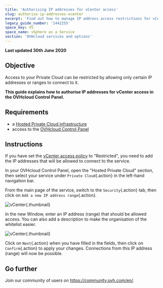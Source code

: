 ```yaml
---
title: 'Authorising IP addresses for vCenter access'
slug: authorise-ip-addresses-vcenter
excerpt: 'Find out how to manage IP address access restrictions for vCenter'
legacy_guide_number: '1442255'
space_key: VS
space_name: vSphere as a Service
section: 'OVHcloud services and options'
---
```


**Last updated 30th June 2020**

## Objective

Access to your Private Cloud can be restricted by allowing only certain IP addresses or ranges to connect to it.

**This guide explains how to authorise IP addresses for vCenter access in the OVHcloud Control Panel.**

## Requirements

- a [Hosted Private Cloud infrastructure](https://www.ovhcloud.com/en-gb/enterprise/products/hosted-private-cloud/)
- access to the [OVHcloud Control Panel](https://www.ovh.com/auth/?action=gotomanager&from=https://www.ovh.co.uk/&ovhSubsidiary=GB)

## Instructions

If you have set the [vCenter access policy](../modify-vcenter-access-policy) to "Restricted", you need to add the IP addresses that will be allowed to connect to the service.

In your OVHcloud Control Panel, open the "Hosted Private Cloud" section, then select your service under `Private Cloud`{.action} in the left-hand navigation bar.

From the main page of the service, switch to the `Security`{.action} tab, then click on `Add a new IP address range`{.action}.

![vCenter](images/restrictIP.JPG){.thumbnail}

In the new Window, enter an IP address (range) that should be allowed access. You can also add a description to make the organisation of the whitelist easier.

![vCenter](images/restrictIP2.JPG){.thumbnail}

Click on `Next`{.action} when you have filled in the fields, then click on `Confirm`{.action} to apply your changes. Connections from this IP address (range) will now be possible.

## Go further

Join our community of users on <https://community.ovh.com/en/>.